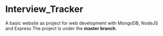 # Interview_Tracker
A basic website as project for web development with MongoDB, NodeJS and Express
The project is under the **master branch**.
